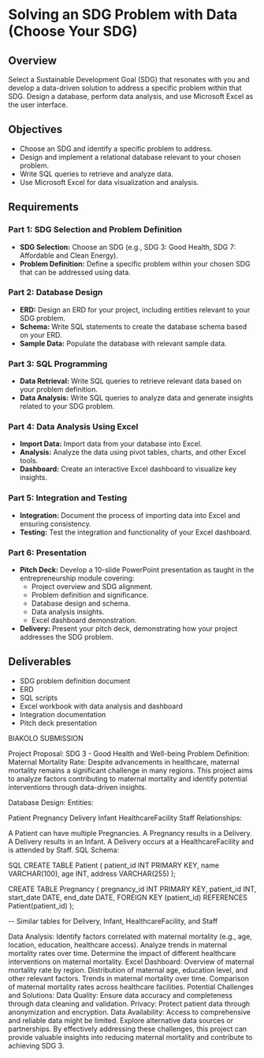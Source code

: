 # Solving an SDG Problem with Data (Choose Your SDG)

## Overview
Select a Sustainable Development Goal (SDG) that resonates with you and develop a data-driven solution to address a specific problem within that SDG. Design a database, perform data analysis, and use Microsoft Excel as the user interface.

## Objectives
- Choose an SDG and identify a specific problem to address.
- Design and implement a relational database relevant to your chosen problem.
- Write SQL queries to retrieve and analyze data.
- Use Microsoft Excel for data visualization and analysis.

## Requirements

### Part 1: SDG Selection and Problem Definition
- **SDG Selection:** Choose an SDG (e.g., SDG 3: Good Health, SDG 7: Affordable and Clean Energy).
- **Problem Definition:** Define a specific problem within your chosen SDG that can be addressed using data.

### Part 2: Database Design
- **ERD:** Design an ERD for your project, including entities relevant to your SDG problem.
- **Schema:** Write SQL statements to create the database schema based on your ERD.
- **Sample Data:** Populate the database with relevant sample data.

### Part 3: SQL Programming
- **Data Retrieval:** Write SQL queries to retrieve relevant data based on your problem definition.
- **Data Analysis:** Write SQL queries to analyze data and generate insights related to your SDG problem.

### Part 4: Data Analysis Using Excel
- **Import Data:** Import data from your database into Excel.
- **Analysis:** Analyze the data using pivot tables, charts, and other Excel tools.
- **Dashboard:** Create an interactive Excel dashboard to visualize key insights.

### Part 5: Integration and Testing
- **Integration:** Document the process of importing data into Excel and ensuring consistency.
- **Testing:** Test the integration and functionality of your Excel dashboard.

### Part 6: Presentation
- **Pitch Deck:** Develop a 10-slide PowerPoint presentation as taught in the entrepreneurship module covering:
  - Project overview and SDG alignment.
  - Problem definition and significance.
  - Database design and schema.
  - Data analysis insights.
  - Excel dashboard demonstration.
- **Delivery:** Present your pitch deck, demonstrating how your project addresses the SDG problem.

## Deliverables
- SDG problem definition document
- ERD
- SQL scripts
- Excel workbook with data analysis and dashboard
- Integration documentation
- Pitch deck presentation



BIAKOLO SUBMISSION


Project Proposal: SDG 3 - Good Health and Well-being
Problem Definition:
Maternal Mortality Rate: Despite advancements in healthcare, maternal mortality remains a significant challenge in many regions. This project aims to analyze factors contributing to maternal mortality and identify potential interventions through data-driven insights.

Database Design:
Entities:

Patient
Pregnancy
Delivery
Infant
HealthcareFacility
Staff
Relationships:

A Patient can have multiple Pregnancies.
A Pregnancy results in a Delivery.
A Delivery results in an Infant.
A Delivery occurs at a HealthcareFacility and is attended by Staff.
SQL Schema:

SQL
CREATE TABLE Patient (
    patient_id INT PRIMARY KEY,
    name VARCHAR(100),
    age INT,
    address VARCHAR(255)
);

CREATE TABLE Pregnancy (
    pregnancy_id INT PRIMARY KEY,
    patient_id INT,
    start_date DATE,
    end_date DATE,
    FOREIGN KEY (patient_id) REFERENCES Patient(patient_id)
);

-- Similar tables for Delivery, Infant, HealthcareFacility, and Staff
 

Data Analysis:
Identify factors correlated with maternal mortality (e.g., age, location, education, healthcare access).
Analyze trends in maternal mortality rates over time.
Determine the impact of different healthcare interventions on maternal mortality.
Excel Dashboard:
Overview of maternal mortality rate by region.
Distribution of maternal age, education level, and other relevant factors.
Trends in maternal mortality over time.
Comparison of maternal mortality rates across healthcare facilities.
Potential Challenges and Solutions:
Data Quality: Ensure data accuracy and completeness through data cleaning and validation.
Privacy: Protect patient data through anonymization and encryption.
Data Availability: Access to comprehensive and reliable data might be limited. Explore alternative data sources or partnerships.
By effectively addressing these challenges, this project can provide valuable insights into reducing maternal mortality and contribute to achieving SDG 3.
